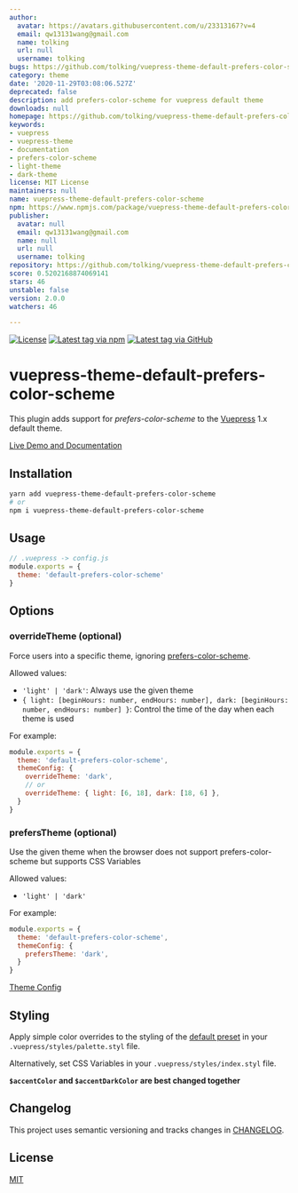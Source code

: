 ```yaml
---
author:
  avatar: https://avatars.githubusercontent.com/u/23313167?v=4
  email: qw13131wang@gmail.com
  name: tolking
  url: null
  username: tolking
bugs: https://github.com/tolking/vuepress-theme-default-prefers-color-scheme/issues
category: theme
date: '2020-11-29T03:08:06.527Z'
deprecated: false
description: add prefers-color-scheme for vuepress default theme
downloads: null
homepage: https://github.com/tolking/vuepress-theme-default-prefers-color-scheme
keywords:
- vuepress
- vuepress-theme
- documentation
- prefers-color-scheme
- light-theme
- dark-theme
license: MIT License
maintainers: null
name: vuepress-theme-default-prefers-color-scheme
npm: https://www.npmjs.com/package/vuepress-theme-default-prefers-color-scheme
publisher:
  avatar: null
  email: qw13131wang@gmail.com
  name: null
  url: null
  username: tolking
repository: https://github.com/tolking/vuepress-theme-default-prefers-color-scheme
score: 0.5202168874069141
stars: 46
unstable: false
version: 2.0.0
watchers: 46

---
```


[![License](https://img.shields.io/github/license/tolking/vuepress-theme-default-prefers-color-scheme.svg?style=flat-square&logo=opensourceinitiative)](https://github.com/tolking/vuepress-theme-default-prefers-color-scheme/blob/master/LICENSE)
[![Latest tag via npm](https://img.shields.io/npm/v/vuepress-theme-default-prefers-color-scheme.svg?style=flat-square&logo=npm)](https://npmjs.com/package/vuepress-theme-default-prefers-color-scheme)
[![Latest tag via GitHub](https://img.shields.io/github/v/tag/tolking/vuepress-theme-default-prefers-color-scheme.svg?sort=semver&style=flat-square&logo=github)](https://github.com/tolking/vuepress-theme-default-prefers-color-scheme/tags)

# vuepress-theme-default-prefers-color-scheme

This plugin adds support for *prefers-color-scheme* to the [Vuepress](https://vuepress.vuejs.org) 1.x default theme.

[Live Demo and Documentation](https://tolking.github.io/vuepress-theme-default-prefers-color-scheme)

## Installation

``` sh
yarn add vuepress-theme-default-prefers-color-scheme
# or
npm i vuepress-theme-default-prefers-color-scheme
```

## Usage

``` js
// .vuepress -> config.js
module.exports = {
  theme: 'default-prefers-color-scheme'
}
```

## Options

### overrideTheme (optional)

Force users into a specific theme, ignoring [prefers-color-scheme](https://developer.mozilla.org/en-US/docs/Web/CSS/@media/prefers-color-scheme).

Allowed values:

- `'light' | 'dark'`: Always use the given theme
- `{ light: [beginHours: number, endHours: number], dark: [beginHours: number, endHours: number] }`: Control the time of the day when each theme is used

For example:

``` js
module.exports = {
  theme: 'default-prefers-color-scheme',
  themeConfig: {
    overrideTheme: 'dark',
    // or
    overrideTheme: { light: [6, 18], dark: [18, 6] },
  }
}
```

### prefersTheme (optional)

Use the given theme when the browser does not support prefers-color-scheme but supports CSS Variables

Allowed values:

- `'light' | 'dark'`

For example:

``` js
module.exports = {
  theme: 'default-prefers-color-scheme',
  themeConfig: {
    prefersTheme: 'dark',
  }
}
```

[Theme Config](https://vuepress.vuejs.org/theme/default-theme-config.html)

## Styling

Apply simple color overrides to the styling of the [default preset](https://github.com/tolking/vuepress-theme-default-prefers-color-scheme/blob/master/styles/palette.styl)
in your `.vuepress/styles/palette.styl` file.

Alternatively, set CSS Variables in your `.vuepress/styles/index.styl` file.

**`$accentColor` and `$accentDarkColor` are best changed together**

## Changelog

This project uses semantic versioning and tracks changes in [CHANGELOG](CHANGELOG.md).

## License

[MIT](http://opensource.org/licenses/MIT)
